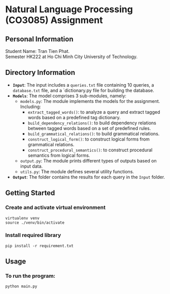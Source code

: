# Natural Language Processing (CO3085) Assignment

## Personal Information

Student Name: Tran Tien Phat. \
Semester HK222 at Ho Chi Minh City University of Technology.

## Directory Information

- **`Input`**: The input includes a `queries.txt` file containing 10 queries, a `database.txt` file, and a `dictionary.py file for building the database.
- **`Models`**: The model comprises 3 sub-modules, namely:
  - `models.py`: The module implements the models for the assignment. Including:
    - `extract_tagged_words()`: to analyze a query and extract tagged words based on a predefined tag dictionary.
    - `build_dependency_relations()`: to build dependency relations between tagged words based on a set of predefined rules.
    - `build_grammatical_relations()`: to build grammatical relations.
    - `construct_logical_form()`: to construct logical forms from grammatical relations.
    - `construct_procedural_semantics()`: to construct procedural semantics from logical forms.
  - `output.py`: The module prints different types of outputs based on input data.
  - `utils.py`: The module defines several utility functions.
- **`Output`**: The folder contains the results for each query in the `Input` folder.

## Getting Started

### Create and activate virtual environment

```
virtualenv venv
source ./venv/bin/activate
```

### Install required library

```
pip install -r requirement.txt
```

## Usage

### To run the program:

```
python main.py
```

